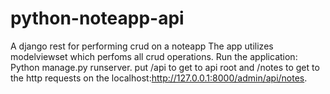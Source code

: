 # python-noteapp-api
A django rest for performing crud on a noteapp
The app utilizes modelviewset which perfoms all crud operations.
Run the application: Python manage.py runserver.
put /api to get to api root and /notes to get to the http requests  on the localhost:http://127.0.0.1:8000/admin/api/notes.
